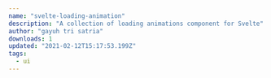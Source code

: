 ```yaml
---
name: "svelte-loading-animation"
description: "A collection of loading animations component for Svelte"
author: "gayuh tri satria"
downloads: 1
updated: "2021-02-12T15:17:53.199Z"
tags: 
  - ui
---
```

